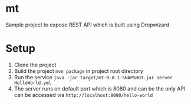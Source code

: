# mt
Sample project to expose REST API which is built using Dropwizard
 
# Setup
1. Clone the project
2. Build the project ```mvn package``` in project root directory
3. Run the service ```java -jar target/mt-0.0.1-SNAPSHOT.jar server HelloWorld.yml``` 
4. The server runs on default port which is 8080 and can be the only API can be accessed via ```http://localhost:8080/hello-world```
